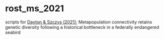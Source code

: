 # rost_ms_2021
scripts for [Dayton &amp; Szczys (2021)](https://doi.org/10.1093/ornithapp/duab037); Metapopulation connectivity retains genetic diversity following a historical bottleneck in a federally endangered seabird
